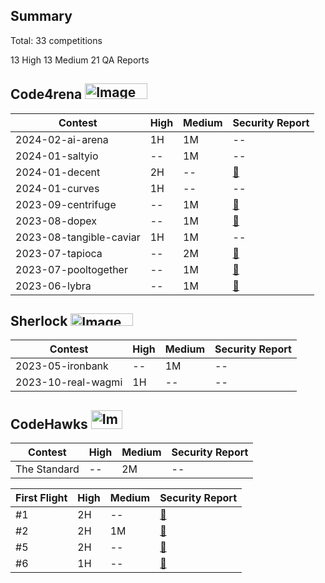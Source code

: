 ## Summary
Total: 33 competitions

13 High
13 Medium
21 QA Reports

## Code4rena  <img src="https://camo.githubusercontent.com/d86ffd28dbf28a316958c41aa1745df551112bad9621625e6e35e89564740aab/68747470733a2f2f636f64653472656e612e636f6d2f6c6f676f732f63342d6c6f676f2e737667" alt="Image" width="100" height="25">

| Contest | High| Medium |Security Report|
| -------- | -------- | -------- |-------- |
| 2024-02-ai-arena | 1H | 1M |--|
| 2024-01-saltyio | -- | 1M |-- |
| 2024-01-decent |     2H   |  -- | [:pencil:](https://github.com/NorthPoleYuri/Portfolio/blob/main/Code4rena/2024-01-decent/2024-01-decent.md) |
| 2024-01-curves |     1H   |  -- | -- |
| 2023-09-centrifuge  |     --  | 1M |  [:pencil:](https://github.com/NorthPoleYuri/Portfolio/blob/main/Code4rena/2024-01-decent/2024-01-decent.md) |
|  2023-08-dopex |     --  | 1M | [:pencil:](https://github.com/NorthPoleYuri/Portfolio/blob/main/Code4rena/2023-09-centrifuge/2023-09-centrifuge.md)  |
| 2023-08-tangible-caviar  |    1H | 1M | -- |
|2023-07-tapioca   |    -- |        2M| [:pencil:](https://github.com/NorthPoleYuri/Portfolio/blob/main/Code4rena/2023-07-tapioca/2023-07-tapioca.md) |
| 2023-07-pooltogether  | --    |1M   | [:pencil:](https://github.com/NorthPoleYuri/Portfolio/blob/main/Code4rena/2023-07-pooltogether/2023-07-pooltogether.md) |
| 2023-06-lybra   | --    |1M   | [:pencil:](https://github.com/NorthPoleYuri/Portfolio/blob/main/Code4rena/2023-06-lybra/2023-06-lybra.md) |

## Sherlock <img src="https://camo.githubusercontent.com/29974447ca620209133975b23b55238607d44320a1e7a7fb66f63cdd1e9ccbd1/68747470733a2f2f6175646974732e736865726c6f636b2e78797a2f5f6e6578742f7374617469632f6d656469612f736865726c6f636b5f6c6f676f2e62663531396339652e737667" alt="Image" width="100" height="20">

| Contest | High| Medium |Security Report|
| -------- | -------- | -------- |-------- |
|2023-05-ironbank |--|1M| -- |
2023-10-real-wagmi| 1H|--| -- |

## CodeHawks <img src="https://camo.githubusercontent.com/4138b638d173a2cedb20d510708f39cc89e0ab569c3979bcd8174b0821a5478d/68747470733a2f2f7265732e636c6f7564696e6172792e636f6d2f64726f716f7a376c672f696d6167652f75706c6f61642f76313638393038303236332f736e686b67767473696472796a647478307063652e706e67" alt="Image" width="50" height="30">

| Contest| High| Medium |Security Report|
| -------- | -------- | -------- |-------- |
| The Standard  |--| 2M | --|

| First Flight | High| Medium |Security Report|
| -------- | -------- | -------- |-------- |
| #1  |2H| -- |[:pencil:](https://github.com/NorthPoleYuri/Portfolio/blob/main/CodeHawks/%231-PasswordStore/%231-PasswordStore.md) |
| #2  |2H| 1M |[:pencil:](https://github.com/NorthPoleYuri/Portfolio/blob/main/CodeHawks/%232-Puppy%20Raffle/%232-Puppy%20Raffle.md) |
| #5  |2H| -- |[:pencil:](https://github.com/NorthPoleYuri/Portfolio/blob/main/CodeHawks/%235-Santa'sList/%235-Santa'sList.md) |
| #6  |1H| -- |[:pencil:](https://github.com/NorthPoleYuri/Portfolio/blob/main/CodeHawks/%236-VotingBooth/%236-VotingBooth.md) |



